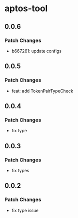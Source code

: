 # aptos-tool

## 0.0.6

### Patch Changes

- b667261: update configs

## 0.0.5

### Patch Changes

- feat: add TokenPairTypeCheck

## 0.0.4

### Patch Changes

- fix type

## 0.0.3

### Patch Changes

- fix types

## 0.0.2

### Patch Changes

- fix type issue

